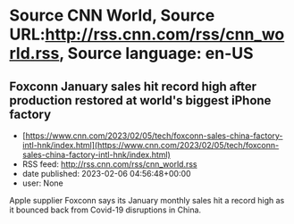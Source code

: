 # Source CNN World, Source URL:http://rss.cnn.com/rss/cnn_world.rss, Source language: en-US

## Foxconn January sales hit record high after production restored at world's biggest iPhone factory
 - [https://www.cnn.com/2023/02/05/tech/foxconn-sales-china-factory-intl-hnk/index.html](https://www.cnn.com/2023/02/05/tech/foxconn-sales-china-factory-intl-hnk/index.html)
 - RSS feed: http://rss.cnn.com/rss/cnn_world.rss
 - date published: 2023-02-06 04:56:48+00:00
 - user: None

Apple supplier Foxconn says its January monthly sales hit a record high as it bounced back from Covid-19 disruptions in China.
